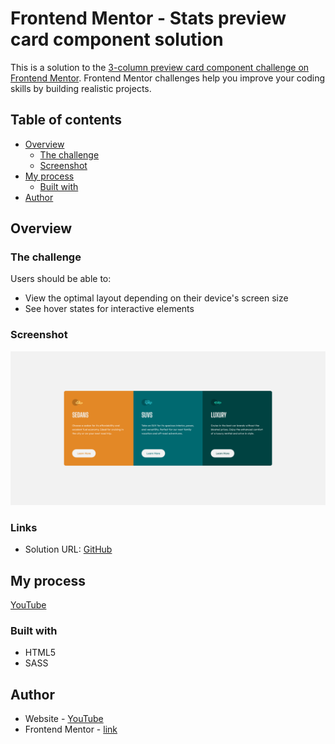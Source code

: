 # Frontend Mentor - Stats preview card component solution

This is a solution to the [3-column preview card component challenge on Frontend Mentor](https://www.frontendmentor.io/challenges/3column-preview-card-component-pH92eAR2-). Frontend Mentor challenges help you improve your coding skills by building realistic projects. 

## Table of contents

- [Overview](#overview)
  - [The challenge](#the-challenge)
  - [Screenshot](#screenshot)
- [My process](#my-process)
  - [Built with](#built-with)
- [Author](#author)

## Overview

### The challenge

Users should be able to:

- View the optimal layout depending on their device's screen size
- See hover states for interactive elements

### Screenshot

![screenshot](./screenshot.png)

### Links

- Solution URL: [GitHub](https://github.com/sergii-moroz/3-column-preview-card-component)

## My process

[YouTube]()

### Built with

- HTML5
- SASS

## Author

- Website - [YouTube]()
- Frontend Mentor - [link](https://www.frontendmentor.io/profile/sergii-moroz)
